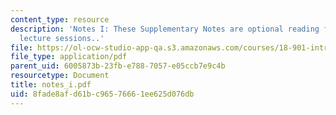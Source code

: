 ```yaml
---
content_type: resource
description: 'Notes I: These Supplementary Notes are optional reading for the corresponding
  lecture sessions..'
file: https://ol-ocw-studio-app-qa.s3.amazonaws.com/courses/18-901-introduction-to-topology-fall-2004/8fade8afd61bc96576661ee625d076db_notes_i.pdf
file_type: application/pdf
parent_uid: 6005873b-23fb-e788-7057-e05ccb7e9c4b
resourcetype: Document
title: notes_i.pdf
uid: 8fade8af-d61b-c965-7666-1ee625d076db
---
```

